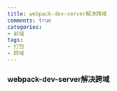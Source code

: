 ```yaml
---
title: webpack-dev-server解决跨域
comments: true
categories: 
- 前端
tags: 
- 打包
- 跨域
---
```


### webpack-dev-server解决跨域